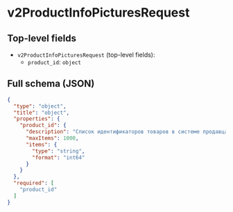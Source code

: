 # v2ProductInfoPicturesRequest

## Top-level fields
- `v2ProductInfoPicturesRequest` (top-level fields):
  - `product_id`: `object`

## Full schema (JSON)
```json
{
  "type": "object",
  "title": "object",
  "properties": {
    "product_id": {
      "description": "Список идентификаторов товаров в системе продавца — `product_id`.",
      "maxItems": 1000,
      "items": {
        "type": "string",
        "format": "int64"
      }
    }
  },
  "required": [
    "product_id"
  ]
}
```
